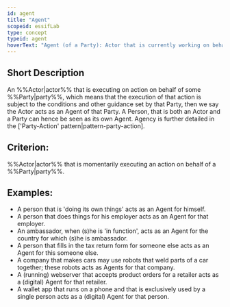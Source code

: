 ```yaml
---
id: agent
title: "Agent"
scopeid: essifLab
type: concept
typeid: agent
hoverText: "Agent (of a Party): Actor that is currently working on behalf of a Party."
---
```


## Short Description
An %%Actor|actor%% that is executing on action on behalf of some %%Party|party%%, which means that the execution of that action is subject to the conditions and other guidance set by that Party, then we say the Actor acts as an Agent of that Party. A Person, that is both an Actor and a Party can hence be seen as its own Agent. Agency is further detailed in the ['Party-Action' pattern|pattern-party-action].

## Criterion:
%%Actor|actor%% that is momentarily executing an action on behalf of a %%Party|party%%.

## Examples:

- A person that is 'doing its own things' acts as an Agent for himself.
- A person that does things for his employer acts as an Agent for that employer.
- An ambassador, when (s)he is 'in function', acts as an Agent for the country for which (s)he is ambassador.
- A person that fills in the tax return form for someone else acts as an Agent for this someone else.
- A company that makes cars may use robots that weld parts of a car together; these robots acts as Agents for that company. 
- A (running) webserver that accepts product orders for a retailer acts as a (digital) Agent for that retailer.
- A wallet app that runs on a phone and that is exclusively used by a single person acts as a (digital) Agent for that person.

